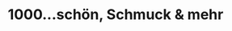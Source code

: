 ---
title: "1000...schön, Schmuck & mehr"
url: /juelich/1000-schoen-schmuck-und-mehr/
shop: Schmuck
---